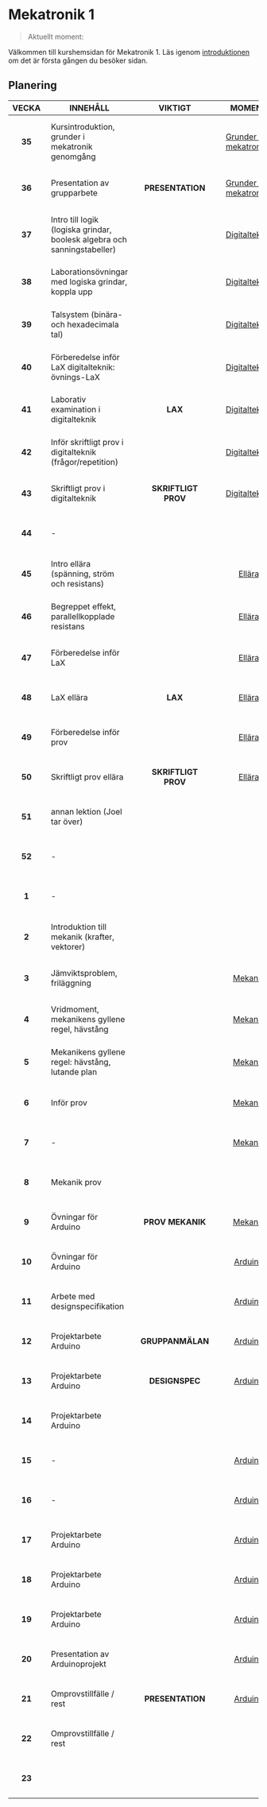 <style>
    td {
        height: 5em;
        padding: 0.8em !important;

        &:nth-child(1), &:nth-child(3){
            font-weight: bold;
            text-align: center;
        }

        > a{
            display: flex;
            align-items: center;
            justify-content: center;
            height: 100%;
            padding: 0.5em;
        }
    }
    tr#current-week{
        border: 5px color-mix(in srgb, var(--bg), orange 65%) solid;
        background-color: color-mix(in srgb, var(--bg), orange 30%);
    }
</style>

Mekatronik 1
============

> Aktuellt moment: <a id=current-moment></a>

Välkommen till kurshemsidan för Mekatronik 1. Läs igenom [introduktionen](/introduktion) om det är första gången du besöker sidan.

Planering
---------

| VECKA | INNEHÅLL                                                                 | VIKTIGT         | MOMENT                                        |
|-------|--------------------------------------------------------------------------|-----------------|-----------------------------------------------|
| 35    | Kursintroduktion, grunder i mekatronik genomgång                         |                 | [Grunder i mekatronik](/grunder-i-mekatronik) |
| 36    | Presentation av grupparbete                                              | PRESENTATION    | [Grunder i mekatronik](/grunder-i-mekatronik) |
| 37    | Intro till logik (logiska grindar, boolesk algebra och sanningstabeller) |                 | [Digitalteknik](/digitalteknik)               |
| 38    | Laborationsövningar med logiska grindar, koppla upp                      |                 | [Digitalteknik](/digitalteknik)               |
| 39    | Talsystem (binära- och hexadecimala tal)                                 |                 | [Digitalteknik](/digitalteknik)               |
| 40    | Förberedelse inför LaX digitalteknik: övnings-LaX                        |                 | [Digitalteknik](/digitalteknik)               |
| 41    | Laborativ examination i digitalteknik                                    | LAX             | [Digitalteknik](/digitalteknik)               |
| 42    | Inför skriftligt prov i digitalteknik (frågor/repetition)                |                 | [Digitalteknik](/digitalteknik)               |
| 43    | Skriftligt prov i digitalteknik                                          | SKRIFTLIGT PROV | [Digitalteknik](/digitalteknik)               |
| 44    | \-                                                                       |                 |                                               |
| 45    | Intro ellära (spänning, ström och resistans)                             |                 | [Ellära](/ellara)                             |
| 46    | Begreppet effekt, parallellkopplade resistans                            |                 | [Ellära](/ellara)                             |
| 47    | Förberedelse inför LaX                                                   |                 | [Ellära](/ellara)                             |
| 48    | LaX ellära                                                               | LAX             | [Ellära](/ellara)                             |
| 49    | Förberedelse inför prov                                                  |                 | [Ellära](/ellara)                             |
| 50    | Skriftligt prov ellära                                                   | SKRIFTLIGT PROV | [Ellära](/ellara)                             |
| 51    | annan lektion (Joel tar över)                                            |                 |                                               |
| 52    | \-                                                                       |                 |                                               |
| 1     | \-                                                                       |                 |                                               |
| 2     | Introduktion till mekanik (krafter, vektorer)                            |                 |                                               |
| 3     | Jämviktsproblem, friläggning                                             |                 | [Mekanik](/mekanik)                           |
| 4     | Vridmoment, mekanikens gyllene regel, hävstång                           |                 | [Mekanik](/mekanik)                           |
| 5     | Mekanikens gyllene regel: hävstång, lutande plan                         |                 | [Mekanik](/mekanik)                           |
| 6     | Inför prov                                                               |                 | [Mekanik](/mekanik)                           |
| 7     | \-                                                                       |                 | [Mekanik](/mekanik)                           |
| 8     | Mekanik prov                                                             |                 |                                               |
| 9     | Övningar för Arduino                                                     | PROV MEKANIK    | [Mekanik](/mekanik)                           |
| 10    | Övningar för Arduino                                                     |                 | [Arduino](/arduino)                           |
| 11    | Arbete med designspecifikation                                           |                 | [Arduino](/arduino)                           |
| 12    | Projektarbete Arduino                                                    | GRUPPANMÄLAN    | [Arduino](/arduino)                           |
| 13    | Projektarbete Arduino                                                    | DESIGNSPEC      | [Arduino](/arduino)                           |
| 14    | Projektarbete Arduino                                                    |                 |                                               |
| 15    | \-                                                                       |                 | [Arduino](/arduino)                           |
| 16    | \-                                                                       |                 | [Arduino](/arduino)                           |
| 17    | Projektarbete Arduino                                                    |                 | [Arduino](/arduino)                           |
| 18    | Projektarbete Arduino                                                    |                 | [Arduino](/arduino)                           |
| 19    | Projektarbete Arduino                                                    |                 | [Arduino](/arduino)                           |
| 20    | Presentation av Arduinoprojekt                                           |                 | [Arduino](/arduino)                           |
| 21    | Omprovstillfälle / rest                                                  | PRESENTATION    | [Arduino](/arduino)                           |
| 22    | Omprovstillfälle / rest                                                  |                 |                                               |
| 23    |                                                                          |                 |                                               |

<script defer src=/planering.js>
